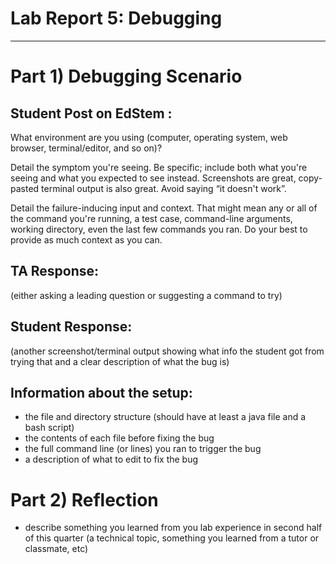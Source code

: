 # **Lab Report 5:  Debugging**
---------
# Part 1) Debugging Scenario 

Student Post on EdStem : 
---------
What environment are you using (computer, operating system, web browser, terminal/editor, and so on)?


Detail the symptom you're seeing. Be specific; include both what you're seeing and what you expected to see instead. Screenshots are great, copy-pasted terminal output is also great. Avoid saying “it doesn't work”.



Detail the failure-inducing input and context. That might mean any or all of the command you're running, a test case, command-line arguments, working directory, even the last few commands you ran. Do your best to provide as much context as you can.

TA Response:
---------
(either asking a leading question or suggesting a command to try) 

Student Response:
---------
(another screenshot/terminal output showing what info the student got from trying that and a clear description of what the bug is)

Information about the setup:
---------
- the file and directory structure (should have at least a java file and a bash script)
- the contents of each file before fixing the bug 
- the full command line (or lines) you ran to trigger the bug 
- a description of what to edit to fix the bug 


# Part 2) Reflection 
- describe something you learned from you lab experience in second half of this quarter (a technical topic, something you learned from a tutor or classmate, etc)
